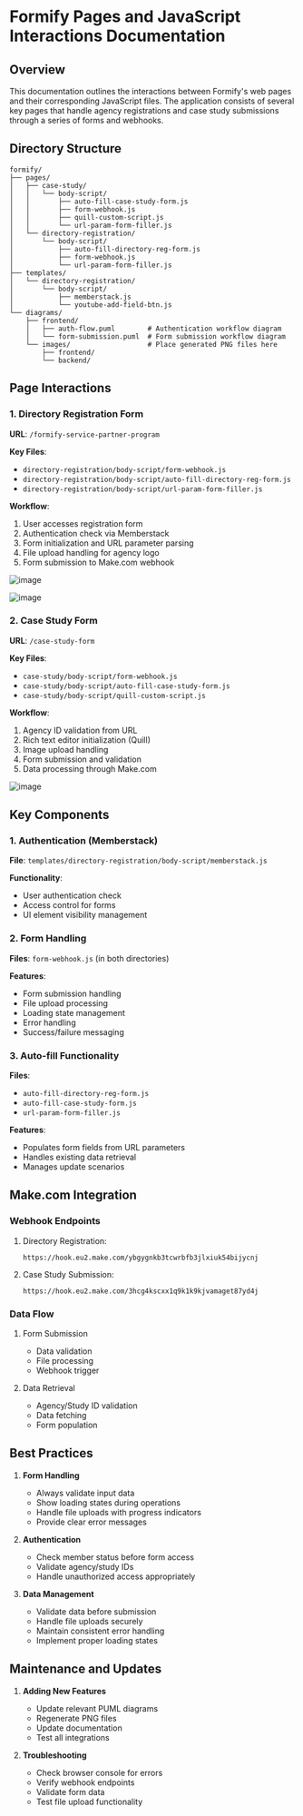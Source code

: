 # Formify Pages and JavaScript Interactions Documentation

## Overview

This documentation outlines the interactions between Formify's web pages and their corresponding JavaScript files. The application consists of several key pages that handle agency registrations and case study submissions through a series of forms and webhooks.

## Directory Structure

```
formify/
├── pages/
│   ├── case-study/
│   │   └── body-script/
│   │       ├── auto-fill-case-study-form.js
│   │       ├── form-webhook.js
│   │       ├── quill-custom-script.js
│   │       └── url-param-form-filler.js
│   └── directory-registration/
│       └── body-script/
│           ├── auto-fill-directory-reg-form.js
│           ├── form-webhook.js
│           └── url-param-form-filler.js
├── templates/
│   └── directory-registration/
│       └── body-script/
│           ├── memberstack.js
│           └── youtube-add-field-btn.js
└── diagrams/
    ├── frontend/
    │   ├── auth-flow.puml        # Authentication workflow diagram
    │   └── form-submission.puml  # Form submission workflow diagram
    └── images/                   # Place generated PNG files here
        ├── frontend/
        └── backend/
```

## Page Interactions

### 1. Directory Registration Form
**URL**: `/formify-service-partner-program`

**Key Files**:
- `directory-registration/body-script/form-webhook.js`
- `directory-registration/body-script/auto-fill-directory-reg-form.js`
- `directory-registration/body-script/url-param-form-filler.js`

**Workflow**:
1. User accesses registration form
2. Authentication check via Memberstack
3. Form initialization and URL parameter parsing
4. File upload handling for agency logo
5. Form submission to Make.com webhook

![image](https://github.com/user-attachments/assets/174a2ca4-0c01-44eb-a5e6-8f8647760b16)

![image](https://github.com/user-attachments/assets/0040ba4e-ed0e-47c9-bf66-8b018d63d9cc)

### 2. Case Study Form
**URL**: `/case-study-form`

**Key Files**:
- `case-study/body-script/form-webhook.js`
- `case-study/body-script/auto-fill-case-study-form.js`
- `case-study/body-script/quill-custom-script.js`

**Workflow**:
1. Agency ID validation from URL
2. Rich text editor initialization (Quill)
3. Image upload handling
4. Form submission and validation
5. Data processing through Make.com

![image](https://github.com/user-attachments/assets/88e0a69e-1b49-4c5d-8b7e-4e439851a30f)


## Key Components

### 1. Authentication (Memberstack)
**File**: `templates/directory-registration/body-script/memberstack.js`

**Functionality**:
- User authentication check
- Access control for forms
- UI element visibility management

### 2. Form Handling
**Files**: `form-webhook.js` (in both directories)

**Features**:
- Form submission handling
- File upload processing
- Loading state management
- Error handling
- Success/failure messaging

### 3. Auto-fill Functionality
**Files**: 
- `auto-fill-directory-reg-form.js`
- `auto-fill-case-study-form.js`
- `url-param-form-filler.js`

**Features**:
- Populates form fields from URL parameters
- Handles existing data retrieval
- Manages update scenarios

## Make.com Integration

### Webhook Endpoints
1. Directory Registration:
   ```
   https://hook.eu2.make.com/ybgygnkb3tcwrbfb3jlxiuk54bijycnj
   ```

2. Case Study Submission:
   ```
   https://hook.eu2.make.com/3hcg4kscxx1q9k1k9kjvamaget87yd4j
   ```

### Data Flow
1. Form Submission
   - Data validation
   - File processing
   - Webhook trigger

2. Data Retrieval
   - Agency/Study ID validation
   - Data fetching
   - Form population

## Best Practices

1. **Form Handling**
   - Always validate input data
   - Show loading states during operations
   - Handle file uploads with progress indicators
   - Provide clear error messages

2. **Authentication**
   - Check member status before form access
   - Validate agency/study IDs
   - Handle unauthorized access appropriately

3. **Data Management**
   - Validate data before submission
   - Handle file uploads securely
   - Maintain consistent error handling
   - Implement proper loading states

## Maintenance and Updates

1. **Adding New Features**
   - Update relevant PUML diagrams
   - Regenerate PNG files
   - Update documentation
   - Test all integrations

2. **Troubleshooting**
   - Check browser console for errors
   - Verify webhook endpoints
   - Validate form data
   - Test file upload functionality 
